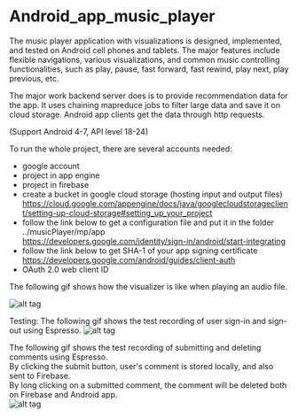 # Android_app_music_player 

The music player application with visualizations is designed, implemented, and tested on Android cell phones and tablets. The major features include flexible navigations, various visualizations, and common music controlling functionalities, such as play, pause, fast forward, fast rewind, play next, play previous, etc. 

The major work backend server does is to provide recommendation data for the app. It uses chaining mapreduce jobs to filter large data and save it on cloud storage. Android app clients get the data through http requests. 

(Support Android 4-7, API level 18-24)

To run the whole project, there are several accounts needed: 
- google account <br />
- project in app engine <br />
- project in firebase   <br />
- create a bucket in google cloud storage (hosting input and output files)  <br />
https://cloud.google.com/appengine/docs/java/googlecloudstorageclient/setting-up-cloud-storage#setting_up_your_project
- follow the link below to get a configuration file and put it in the folder ../musicPlayer/mp/app  <br />
https://developers.google.com/identity/sign-in/android/start-integrating    <br />
- follow the link below to get SHA-1 of your app signing certificate    <br />
https://developers.google.com/android/guides/client-auth     <br />
- OAuth 2.0 web client ID <br />


The following gif shows how the visualizer is like when playing an audio file. 

![alt tag](https://github.com/yingchenyingchen/Android_App_with_Appengine_MapReduce/blob/master/visualizer.gif)

Testing:
The following gif shows the test recording of user sign-in and sign-out using Espresso.
![alt tag](https://github.com/yingchenyingchen/Android_App_with_Appengine_MapReduce/blob/master/espressor_signIn_signOut_test.gif)

The following gif shows the test recording of submitting and deleting comments using Espresso.<br />
By clicking the submit button, user's comment is stored locally, and also sent to Firebase. <br />
By long clicking on a submitted comment, the comment will be deleted both on Firebase and Android app. <br />
![alt tag](https://github.com/yingchenyingchen/Android_App_with_Appengine_MapReduce/blob/master/espresso_comment_test.gif)
